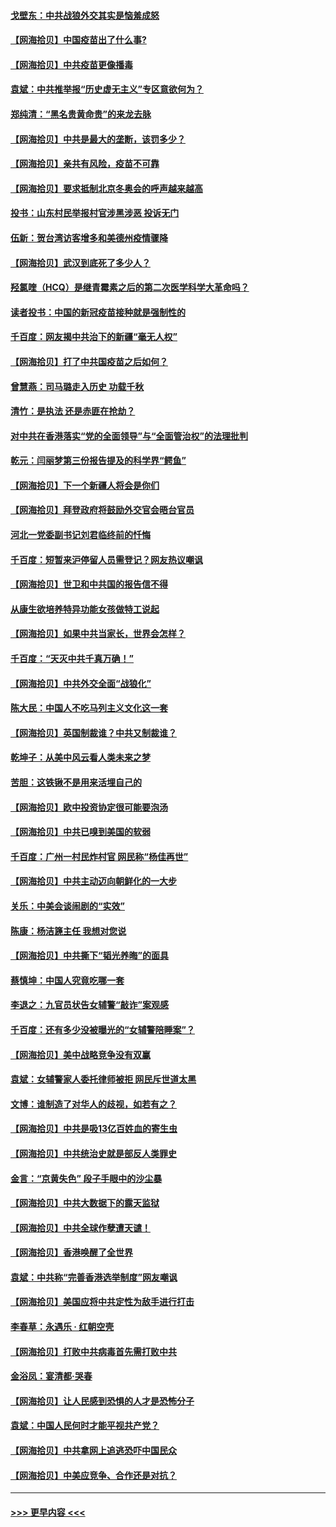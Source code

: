 #### [戈壁东：中共战狼外交其实是恼羞成怒](../pages/nsc993/n12880392.md?t=04151602) 
#### [【网海拾贝】中国疫苗出了什么事?](../pages/nsc993/n12879124.md?t=04151602) 
#### [【网海拾贝】中共疫苗更像播毒](../pages/nsc993/n12876631.md?t=04151602) 
#### [袁斌：中共推举报“历史虚无主义”专区意欲何为？](../pages/nsc993/n12876530.md?t=04151602) 
#### [郑纯清：“黑名贵黄命贵”的来龙去脉](../pages/nsc993/n12875589.md?t=04151602) 
#### [【网海拾贝】中共是最大的垄断，该罚多少？](../pages/nsc993/n12874006.md?t=04151602) 
#### [【网海拾贝】亲共有风险，疫苗不可靠](../pages/nsc993/n12872224.md?t=04151602) 
#### [【网海拾贝】要求抵制北京冬奥会的呼声越来越高](../pages/nsc993/n12868962.md?t=04151602) 
#### [投书：山东村民举报村官涉黑涉恶 投诉无门](../pages/nsc993/n12869726.md?t=04151602) 
#### [伍新：贺台湾访客增多和美德州疫情骤降](../pages/nsc993/n12865651.md?t=04151602) 
#### [【网海拾贝】武汉到底死了多少人？](../pages/nsc993/n12863707.md?t=04151602) 
#### [羟氯喹（HCQ）是继青霉素之后的第二次医学科学大革命吗？](../pages/nsc993/n12638564.md?t=04151602) 
#### [读者投书：中国的新冠疫苗接种就是强制性的](../pages/nsc993/n12859932.md?t=04151602) 
#### [千百度：网友揭中共治下的新疆“毫无人权”](../pages/nsc993/n12858385.md?t=04151602) 
#### [【网海拾贝】打了中共国疫苗之后如何？](../pages/nsc993/n12857866.md?t=04151602) 
#### [曾慧燕：司马璐走入历史 功载千秋](../pages/nsc993/n12856996.md?t=04151602) 
#### [清竹：是执法 还是赤匪在抢劫？](../pages/nsc993/n12856952.md?t=04151602) 
#### [对中共在香港落实“党的全面领导”与“全面管治权”的法理批判](../pages/nsc993/n12856929.md?t=04151602) 
#### [乾元：闫丽梦第三份报告提及的科学界“鳄鱼”](../pages/nsc993/n12855985.md?t=04151602) 
#### [【网海拾贝】下一个新疆人将会是你们](../pages/nsc993/n12855864.md?t=04151602) 
#### [【网海拾贝】拜登政府将鼓励外交官会晤台官员](../pages/nsc993/n12853615.md?t=04151602) 
#### [河北一党委副书记刘君临终前的忏悔](../pages/nsc993/n12849420.md?t=04151602) 
#### [千百度：短暂来沪停留人员需登记？网友热议嘲讽](../pages/nsc993/n12853497.md?t=04151602) 
#### [【网海拾贝】世卫和中共国的报告信不得](../pages/nsc993/n12850902.md?t=04151602) 
#### [从康生欲培养特异功能女孩做特工说起](../pages/nsc993/n12849289.md?t=04151602) 
#### [【网海拾贝】如果中共当家长，世界会怎样？](../pages/nsc993/n12848436.md?t=04151602) 
#### [千百度：“天灭中共千真万确！”](../pages/nsc993/n12845659.md?t=04151602) 
#### [【网海拾贝】中共外交全面“战狼化”](../pages/nsc993/n12845607.md?t=04151602) 
#### [陈大民：中国人不吃马列主义文化这一套](../pages/nsc993/n12842496.md?t=04151602) 
#### [【网海拾贝】英国制裁谁？中共又制裁谁？](../pages/nsc993/n12840909.md?t=04151602) 
#### [乾坤子：从美中风云看人类未来之梦](../pages/nsc993/n12840590.md?t=04151602) 
#### [苦胆：这铁锹不是用来活埋自己的](../pages/nsc993/n12839512.md?t=04151602) 
#### [【网海拾贝】欧中投资协定很可能要泡汤](../pages/nsc993/n12835122.md?t=04151602) 
#### [【网海拾贝】中共已嗅到美国的软弱](../pages/nsc993/n12832411.md?t=04151602) 
#### [千百度：广州一村民炸村官 网民称“杨佳再世”](../pages/nsc993/n12832380.md?t=04151602) 
#### [【网海拾贝】中共主动迈向朝鲜化的一大步](../pages/nsc993/n12829887.md?t=04151602) 
#### [关乐：中美会谈闹剧的“实效”](../pages/nsc993/n12826698.md?t=04151602) 
#### [陈康：杨洁篪主任  我想对您说](../pages/nsc993/n12826609.md?t=04151602) 
#### [【网海拾贝】中共撕下“韬光养晦”的面具](../pages/nsc993/n12826459.md?t=04151602) 
#### [蔡慎坤：中国人究竟吃哪一套](../pages/nsc993/n12826010.md?t=04151602) 
#### [李退之：九官员状告女辅警“敲诈”案观感](../pages/nsc993/n12823984.md?t=04151602) 
#### [千百度：还有多少没被曝光的“女辅警陪睡案”？](../pages/nsc993/n12822136.md?t=04151602) 
#### [【网海拾贝】美中战略竞争没有双赢](../pages/nsc993/n12822105.md?t=04151602) 
#### [袁斌：女辅警家人委托律师被拒 网民斥世道太黑](../pages/nsc993/n12822004.md?t=04151602) 
#### [文博：谁制造了对华人的歧视，如若有之？](../pages/nsc993/n12821635.md?t=04151602) 
#### [【网海拾贝】中共是吸13亿百姓血的寄生虫](../pages/nsc993/n12819191.md?t=04151602) 
#### [【网海拾贝】中共统治史就是部反人类罪史](../pages/nsc993/n12816738.md?t=04151602) 
#### [金言：“京黄失色” 段子手眼中的沙尘暴](../pages/nsc993/n12815700.md?t=04151602) 
#### [【网海拾贝】中共大数据下的露天监狱](../pages/nsc993/n12811075.md?t=04151602) 
#### [【网海拾贝】中共全球作孽遭天谴！](../pages/nsc993/n12810258.md?t=04151602) 
#### [【网海拾贝】香港唤醒了全世界](../pages/nsc993/n12809100.md?t=04151602) 
#### [袁斌：中共称“完善香港选举制度”网友嘲讽](../pages/nsc993/n12808994.md?t=04151602) 
#### [【网海拾贝】美国应将中共定性为敌手进行打击](../pages/nsc993/n12806870.md?t=04151602) 
#### [李春草：永遇乐 · 红朝空壳](../pages/nsc993/n12805365.md?t=04151602) 
#### [【网海拾贝】打败中共病毒首先需打败中共](../pages/nsc993/n12803930.md?t=04151602) 
#### [金浴凤：宴清都‧哭春](../pages/nsc993/n12801601.md?t=04151602) 
#### [【网海拾贝】让人民感到恐惧的人才是恐怖分子](../pages/nsc993/n12799347.md?t=04151602) 
#### [袁斌：中国人民何时才能平视共产党？](../pages/nsc993/n12799306.md?t=04151602) 
#### [【网海拾贝】中共拿网上追逃恐吓中国民众](../pages/nsc993/n12796905.md?t=04151602) 
#### [【网海拾贝】中美应竞争、合作还是对抗？](../pages/nsc993/n12794675.md?t=04151602) 

----
#### [ >>> 更早内容 <<< ](../indexes/nsc993-earlier.md)
